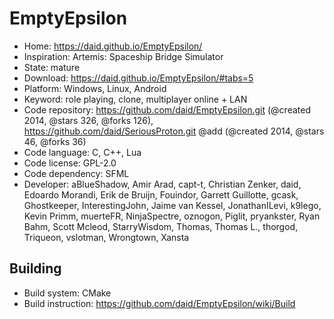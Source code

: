 # EmptyEpsilon

- Home: https://daid.github.io/EmptyEpsilon/
- Inspiration: Artemis: Spaceship Bridge Simulator
- State: mature
- Download: https://daid.github.io/EmptyEpsilon/#tabs=5
- Platform: Windows, Linux, Android
- Keyword: role playing, clone, multiplayer online + LAN
- Code repository: https://github.com/daid/EmptyEpsilon.git (@created 2014, @stars 326, @forks 126), https://github.com/daid/SeriousProton.git @add (@created 2014, @stars 46, @forks 36)
- Code language: C, C++, Lua
- Code license: GPL-2.0
- Code dependency: SFML
- Developer: aBlueShadow, Amir Arad, capt-t, Christian Zenker, daid, Edoardo Morandi, Erik de Bruijn, Fouindor, Garrett Guillotte, gcask, Ghostkeeper, InterestingJohn, Jaime van Kessel, JonathanILevi, k9lego, Kevin Primm, muerteFR, NinjaSpectre, oznogon, Piglit, pryankster, Ryan Bahm, Scott Mcleod, StarryWisdom, Thomas, Thomas L., thorgod, Triqueon, vslotman, Wrongtown, Xansta

## Building

- Build system: CMake
- Build instruction: https://github.com/daid/EmptyEpsilon/wiki/Build
